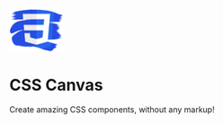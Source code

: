 <img width="96" src="https://github.com/Gigabyte5671/CSS-Canvas/blob/2c5f6ab35b46c7e212428e099a6f75e32f5784b3/src/assets/logo-small.webp">

# CSS Canvas

Create amazing CSS components, without any markup!
